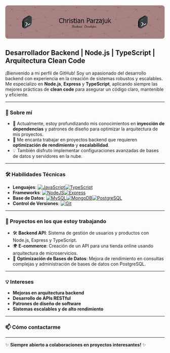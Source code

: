 # 
![Banner](github-header-image.png)

## Desarrollador Backend | Node.js | TypeScript | Arquitectura Clean Code

¡Bienvenido a mi perfil de GitHub! Soy un apasionado del desarrollo backend con experiencia en la creación de sistemas robustos y escalables. Me especializo en **Node.js**, **Express** y **TypeScript**, aplicando siempre las mejores prácticas de **clean code** para asegurar un código claro, mantenible y eficiente.

---

### 🚀 Sobre mí

- 🌱 Actualmente, estoy profundizando mis conocimientos en **inyección de dependencias** y patrones de diseño para optimizar la arquitectura de mis proyectos.
- 🔧 Me encanta trabajar en proyectos backend que requieren **optimización de rendimiento** y **escalabilidad**.
- 💡 También disfruto implementar configuraciones avanzadas de bases de datos y servidores en la nube.

---

### 🛠️ Habilidades Técnicas

- **Lenguajes**:  <a href="https://developer.mozilla.org/en-US/docs/Web/JavaScript" target="_blank" rel="noreferrer"><img src="https://raw.githubusercontent.com/danielcranney/readme-generator/main/public/icons/skills/javascript-colored.svg" width="36" height="36" alt="JavaScript" /></a><a href="https://www.typescriptlang.org/" target="_blank" rel="noreferrer"><img src="https://raw.githubusercontent.com/danielcranney/readme-generator/main/public/icons/skills/typescript-colored.svg" width="36" height="36" alt="TypeScript" /></a>
- **Frameworks**:
<a href="https://nodejs.org/en/" target="_blank" rel="noreferrer"><img src="https://raw.githubusercontent.com/danielcranney/readme-generator/main/public/icons/skills/nodejs-colored.svg" width="36" height="36" alt="NodeJS" /></a><a href="https://expressjs.com/" target="_blank" rel="noreferrer"><img src="https://raw.githubusercontent.com/danielcranney/readme-generator/main/public/icons/skills/express-colored.svg" width="36" height="36" alt="Express" /></a>
- **Base de Datos**: <a href="https://www.mysql.com/" target="_blank" rel="noreferrer"><img src="https://raw.githubusercontent.com/danielcranney/readme-generator/main/public/icons/skills/mysql-colored.svg" width="36" height="36" alt="MySQL" /></a><a href="https://www.mongodb.com/" target="_blank" rel="noreferrer"><img src="https://raw.githubusercontent.com/danielcranney/readme-generator/main/public/icons/skills/mongodb-colored.svg" width="36" height="36" alt="MongoDB" /></a><a href="https://www.postgresql.org/" target="_blank" rel="noreferrer"><img src="https://raw.githubusercontent.com/danielcranney/readme-generator/main/public/icons/skills/postgresql-colored.svg" width="36" height="36" alt="PostgreSQL" /></a>
- **Control de Versiones**: <a href="https://git-scm.com/" target="_blank" rel="noreferrer"><img src="https://raw.githubusercontent.com/danielcranney/readme-generator/main/public/icons/skills/git-colored.svg" width="36" height="36" alt="Git" /></a>

---

### 🚧 Proyectos en los que estoy trabajando

- 🛠️ **Backend API**: Sistema de gestión de usuarios y productos con Node.js, Express y TypeScript.
- 🌍 **E-commerce**: Creación de un API para una tienda online usando arquitectura de microservicios.
- 🔧 **Optimización de Bases de Datos**: Mejora de rendimiento en consultas complejas y administración de bases de datos con PostgreSQL.

---

### 💡 Intereses

- **Mejoras en arquitectura backend**
- **Desarrollo de APIs RESTful**
- **Patrones de diseño de software**
- **Sistemas escalables y de alto rendimiento**

---

### 📫 Cómo contactarme


---

✨ **Siempre abierto a colaboraciones en proyectos interesantes!** ✨
